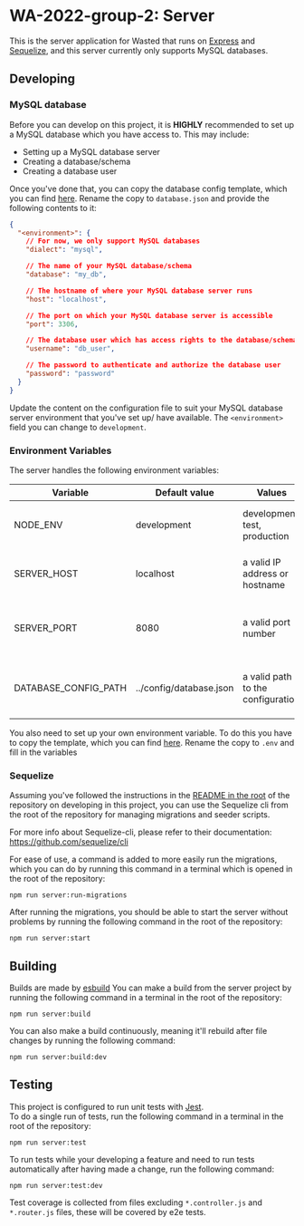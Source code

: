# WA-2022-group-2: Server

This is the server application for Wasted that runs on [Express](https://expressjs.com/) and [Sequelize](https://sequelize.org/docs/v6/),
and this server currently only supports MySQL databases.

## Developing

### MySQL database

Before you can develop on this project, it is **HIGHLY** recommended to set up a MySQL database which you have access to.
This may include:

- Setting up a MySQL database server
- Creating a database/schema
- Creating a database user

Once you've done that, you can copy the database config template, which you can find [here](src/app/config/database-template.json).
Rename the copy to `database.json` and provide the following contents to it:

```json
{
  "<environment>": {
    // For now, we only support MySQL databases
    "dialect": "mysql",

    // The name of your MySQL database/schema
    "database": "my_db",

    // The hostname of where your MySQL database server runs
    "host": "localhost",

    // The port on which your MySQL database server is accessible
    "port": 3306,

    // The database user which has access rights to the database/schema
    "username": "db_user",

    // The password to authenticate and authorize the database user
    "password": "password"
  }
}
```

Update the content on the configuration file to suit your MySQL database server environment that you've set up/ have
available. The `<environment>` field you can change to `development`.

### Environment Variables

The server handles the following environment variables:

| Variable             | Default value           | Values                            | Description                                            |
| -------------------- | ----------------------- | --------------------------------- | ------------------------------------------------------ |
| NODE_ENV             | development             | development, test, production     | Which environment the server runs in.                  |
| SERVER_HOST          | localhost               | a valid IP address or hostname    | On which host to make the server available.            |
| SERVER_PORT          | 8080                    | a valid port number               | On which port of the host to make the server available |
| DATABASE_CONFIG_PATH | ../config/database.json | a valid path to the configuration | Where to find the database configuration file          |

You also need to set up your own environment variable. To do this you have to copy the template, which you can find [here](.env.example).
Rename the copy to `.env` and fill in the variables

### Sequelize

Assuming you've followed the instructions in the [README in the root](../../README.md#developing) of the repository on
developing in this project, you can use the Sequelize cli from the root of the repository for managing migrations and
seeder scripts.

For more info about Sequelize-cli, please refer to their documentation: https://github.com/sequelize/cli

For ease of use, a command is added to more easily run the migrations, which you can do by running this command in a terminal
which is opened in the root of the repository:

```shell
npm run server:run-migrations
```

After running the migrations, you should be able to start the server without problems by running the following command
in the root of the repository:

```shell
npm run server:start
```

## Building

Builds are made by [esbuild](https://esbuild.github.io/)
You can make a build from the server project by running the following command in a terminal in the root of the repository:

```shell
npm run server:build
```

You can also make a build continuously, meaning it'll rebuild after file changes by running the following command:

```shell
npm run server:build:dev
```

## Testing

This project is configured to run unit tests with [Jest](https://jestjs.io/docs/getting-started).  
To do a single run of tests, run the following command in a terminal in the root of the repository:

```shell
npm run server:test
```

To run tests while your developing a feature and need to run tests automatically after having made a change, run the
following command:

```shell
npm run server:test:dev
```

Test coverage is collected from files excluding `*.controller.js` and `*.router.js` files, these will be covered by
e2e tests.
